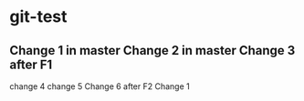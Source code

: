 # git-test
Change 1 in master
Change 2 in master
Change 3 after F1  
-----
change 4
change 5
Change 6 after F2 Change 1